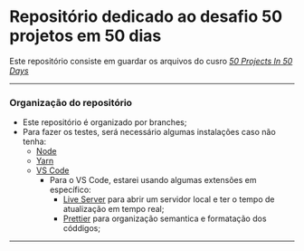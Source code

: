 # Repositório dedicado ao desafio 50 projetos em 50 dias

Este repositório consiste em guardar os arquivos do cusro _[50 Projects In 50 Days](https://www.udemy.com/course/50-projects-50-days/)_

---

### **Organização do repositório**

* Este repositório é organizado por branches;
* Para fazer os testes, será necessário algumas instalações caso não tenha:
  * [Node](https://nodejs.org/en/)
  * [Yarn](https://classic.yarnpkg.com/pt-BR/docs/install/#windows-stable)
  * [VS Code](https://code.visualstudio.com/download)
    * Para o VS Code, estarei usando algumas extensões em específico:
      * [Live Server](https://marketplace.visualstudio.com/items?itemName=ritwickdey.LiveServer) para abrir um servidor local e ter o tempo de atualização em tempo real;
      * [Prettier](https://marketplace.visualstudio.com/items?itemName=esbenp.prettier-vscode) para organização semantica e formatação dos códdigos;

---


